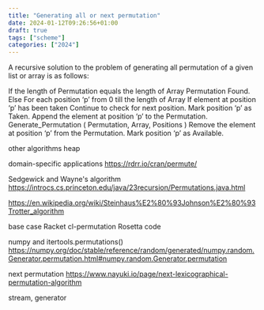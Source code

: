 ```yaml
---
title: "Generating all or next permutation"
date: 2024-01-12T09:26:56+01:00
draft: true
tags: ["scheme"]
categories: ["2024"]
---
```




A recursive solution to the problem of generating all permutation of a given list or array is as follows:

If the length of Permutation equals the length of Array
    Permutation Found.
Else
    For each position ‘p’ from 0 till the length of Array
        If element at position ‘p’ has been taken
            Continue to check for next position.
        Mark position ‘p’ as Taken.
        Append the element at position ‘p’ to the Permutation.
        Generate_Permutation ( Permutation, Array, Positions )
        Remove the element at position ‘p’ from the Permutation.
        Mark position ‘p’ as Available.

other algorithms
heap

domain-specific applications
https://rdrr.io/cran/permute/

Sedgewick and Wayne's algorithm
https://introcs.cs.princeton.edu/java/23recursion/Permutations.java.html

https://en.wikipedia.org/wiki/Steinhaus%E2%80%93Johnson%E2%80%93Trotter_algorithm

base case
Racket
cl-permutation
Rosetta code

numpy and itertools.permutations()
https://numpy.org/doc/stable/reference/random/generated/numpy.random.Generator.permutation.html#numpy.random.Generator.permutation

next permutation
https://www.nayuki.io/page/next-lexicographical-permutation-algorithm


stream, generator
